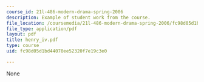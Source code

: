 ```yaml
---
course_id: 21l-486-modern-drama-spring-2006
description: Example of student work from the course.
file_location: /coursemedia/21l-486-modern-drama-spring-2006/fc98d05d1bd44070ee52320f7e19c3e0_henry_iv.pdf
file_type: application/pdf
layout: pdf
title: henry_iv.pdf
type: course
uid: fc98d05d1bd44070ee52320f7e19c3e0

---
```

None